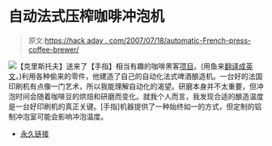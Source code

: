 # 自动法式压榨咖啡冲泡机

> 原文:[https://hack aday . com/2007/07/18/automatic-French-press-coffee-brewer/](https://hackaday.com/2007/07/18/automatic-french-press-coffee-brewer/)

![](../Images/5d66956b33f923f041853950a97c2d11.png)【克里斯托夫】送来了【手指】相当有趣的咖啡黑客[项目](http://www.fingers-welt.de/gallerie/eigen/maschine/kaffee2/kaffee2.htm)。(用鱼来[翻译成英文](http://babelfish.altavista.com/babelfish/tr)。)利用各种偷来的零件，他建造了自己的自动化法式啤酒酿造机。一台好的法国印刷机有点像一门艺术，所以我能理解自动化的渴望。研磨本身并不太重要，但冲泡时间会随着咖啡豆的烘焙和研磨而变化。就我个人而言，我发现合适的酿造温度是一台好印刷机的真正关键。[手指]机器提供了一种始终如一的方式，但定制的铝制冲泡室可能会影响冲泡温度。

*   [永久链接](http://www.fingers-welt.de/gallerie/eigen/maschine/kaffee2/kaffee2.htm)